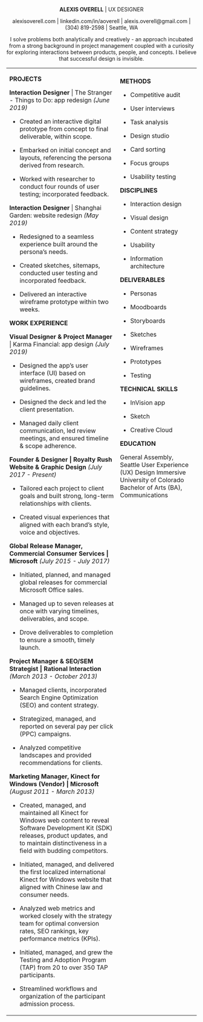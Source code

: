 <p align="center"> <b>ALEXIS OVERELL</b> | UX DESIGNER</p> 

  

<p align="center"> alexisoverell.com | linkedin.com/in/aoverell | alexis.overell@gmail.com | (304) 819-2598 | Seattle, WA </p>

<p align="center"> I solve problems both analytically and creatively - an approach incubated from a strong background in project management coupled with a curiosity for exploring interactions between products, people, and concepts. I believe that successful design is invisible. </p>

  

<table border="0">
<tr>
<td>

**PROJECTS**

**Interaction Designer** | The Stranger - Things to Do: app redesign _(June 2019)_  

*   Created an interactive digital prototype from concept to final deliverable, within scope.
    
*   Embarked on initial concept and layouts, referencing the persona derived from research.
    
*   Worked with researcher to conduct four rounds of user testing; incorporated feedback.
    

  

**Interaction Designer** | Shanghai Garden: website redesign _(May 2019)_  

*   Redesigned to a seamless experience built around the persona’s needs.
    
*   Created sketches, sitemaps, conducted user testing and incorporated feedback.
    
*   Delivered an interactive wireframe prototype within two weeks.
    

  

**WORK EXPERIENCE**

  

**Visual Designer & Project Manager** | Karma Financial: app design _(July 2019)_

  

*   Designed the app’s user interface (UI) based on wireframes, created brand guidelines.
    
*   Designed the deck and led the client presentation.
    
*   Managed daily client communication, led review meetings, and ensured timeline & scope adherence.
    

  

**Founder & Designer | Royalty Rush Website & Graphic Design** _(July 2017 - Present)_

  

*   Tailored each project to client goals and built strong, long-term relationships with clients.
    
*   Created visual experiences that aligned with each brand’s style, voice and objectives.
    

  

**Global Release Manager, Commercial Consumer Services | Microsoft** _(July 2015 - July 2017)_

  

*   Initiated, planned, and managed global releases for commercial Microsoft Office sales.
    

*   Managed up to seven releases at once with varying timelines, deliverables, and scope.
    
*   Drove deliverables to completion to ensure a smooth, timely launch.
    

  

**Project Manager & SEO/SEM Strategist | Rational Interaction** _(March 2013 - October 2013)_

  

*   Managed clients, incorporated Search Engine Optimization (SEO) and content strategy.
    
*   Strategized, managed, and reported on several pay per click (PPC) campaigns.
    
*   Analyzed competitive landscapes and provided recommendations for clients.
    

  

**Marketing Manager, Kinect for Windows (Vendor) | Microsoft** _(August 2011 - March 2013)_

  

*   Created, managed, and maintained all Kinect for Windows web content to reveal Software Development Kit (SDK) releases, product updates, and to maintain distinctiveness in a field with budding competitors.
    
*   Initiated, managed, and delivered the first localized international Kinect for Windows website that aligned with Chinese law and consumer needs.
    
*   Analyzed web metrics and worked closely with the strategy team for optimal conversion rates, SEO rankings, key performance metrics (KPIs).
    
*   Initiated, managed, and grew the Testing and Adoption Program (TAP) from 20 to over 350 TAP participants.
    
*   Streamlined workflows and organization of the participant admission process.
    

</td>
<td valign="top"> 

####   

**METHODS**

  

*   Competitive audit
    
*   User interviews
    
*   Task analysis
    
*   Design studio
    
*   Card sorting
    
*   Focus groups
    
*   Usability testing
    

  

**DISCIPLINES**

  

*   Interaction design
    
*   Visual design
    
*   Content strategy
    
*   Usability
    
*   Information architecture
    

  

**DELIVERABLES**

  

*   Personas
    
*   Moodboards
    
*   Storyboards
    
*   Sketches
    
*   Wireframes
    
*   Prototypes
    
*   Testing
    

  

**TECHNICAL SKILLS**

  

*   InVision app
    
*   Sketch
    
*   Creative Cloud
    

  

**EDUCATION**

  

General Assembly, Seattle User Experience (UX) Design Immersive
University of Colorado
Bachelor of Arts (BA), Communications


</td>
</tr>
</table>

